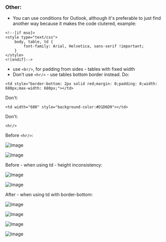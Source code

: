 ### Other:
- You can use conditions for Outlook, although it's preferable to just find another way because it makes the code clutered, example:
```
<!--[if mso]>
<style type="text/css">
    body, table, td {
        font-family: Arial, Helvetica, sans-serif !important;
    }
</style>
<![endif]-->
```
- use `<br/>`, for padding from sides - tables with fixed width
- Don't use `<hr/>` - use tables bottom border instead.
Do:
```
<td style="border-bottom: 2px solid red;margin: 0;padding: 0;width: 680px;max-width: 680px;"></td>
```
Don't:
```
<td width="680" style="background-color:#D1D6D9"></td>
```
Don't:
```
<hr/>
```

Before `<hr/>`:

![Image](../../images/guide/other/before-hr-fix-hr-ol2000.png)

![Image](../../images/guide/other/before-hr-fix-hr-ol2007.png)

Before - when using td - height inconsistency:

![Image](../../images/guide/other/before-hr-fix-table-ol2000.png)

![Image](../../images/guide/other/before-hr-fix-table-ol2007.png)

After - when using td with border-bottom:

![Image](../../images/guide/other/after-hr-fix-ol2000.png)

![Image](../../images/guide/other/after-hr-fix-ol2007.png)

![Image](../../images/guide/other/after-hr-fix-appmail9.png)

![Image](../../images/guide/other/after-hr-fix-appmail11.png)
